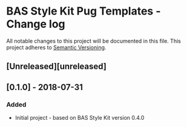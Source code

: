 # BAS Style Kit Pug Templates - Change log

All notable changes to this project will be documented in this file.
This project adheres to [Semantic Versioning](http://semver.org/spec/v2.0.0.html).

## [Unreleased][unreleased]

## [0.1.0] - 2018-07-31

### Added 

* Initial project - based on BAS Style Kit version 0.4.0

